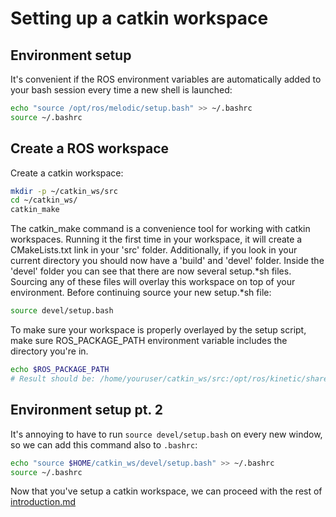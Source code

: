 # Setting up a catkin workspace

## Environment setup
It's convenient if the ROS environment variables are automatically added to your bash session every time
a new shell is launched: 
```bash
echo "source /opt/ros/melodic/setup.bash" >> ~/.bashrc
source ~/.bashrc
```

## Create a ROS workspace
Create a catkin workspace:
```bash
mkdir -p ~/catkin_ws/src
cd ~/catkin_ws/
catkin_make
```

The catkin_make command is a convenience tool for working with catkin workspaces.
Running it the first time in your workspace, it will create a CMakeLists.txt link in your 'src' folder.
Additionally, if you look in your current directory you should now have a 'build' and 'devel' folder.
Inside the 'devel' folder you can see that there are now several setup.*sh files.
Sourcing any of these files will overlay this workspace on top of your environment.
Before continuing source your new setup.*sh file: 
```bash
source devel/setup.bash
```

To make sure your workspace is properly overlayed by the setup script,
make sure ROS_PACKAGE_PATH environment variable includes the directory you're in. 
```bash
echo $ROS_PACKAGE_PATH
# Result should be: /home/youruser/catkin_ws/src:/opt/ros/kinetic/share
```

## Environment setup pt. 2
It's annoying to have to run `source devel/setup.bash` on every new window, so we can add this
command also to `.bashrc`:
```bash
echo "source $HOME/catkin_ws/devel/setup.bash" >> ~/.bashrc
source ~/.bashrc
```

Now that you've setup a catkin workspace, we can proceed with the rest of [introduction.md](introduction.md)
